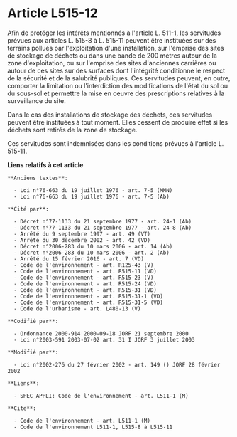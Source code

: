 # Article L515-12

Afin de protéger les intérêts mentionnés à l'article L. 511-1, les servitudes prévues aux articles L. 515-8 à L. 515-11
peuvent être instituées sur des terrains pollués par l'exploitation d'une installation, sur l'emprise des sites de stockage
de déchets ou dans une bande de 200 mètres autour de la zone d'exploitation, ou sur l'emprise des sites d'anciennes carrières
ou autour de ces sites sur des surfaces dont l'intégrité conditionne le respect de la sécurité et de la salubrité publiques.
Ces servitudes peuvent, en outre, comporter la limitation ou l'interdiction des modifications de l'état du sol ou du sous-sol
et permettre la mise en oeuvre des prescriptions relatives à la surveillance du site.

Dans le cas des installations de stockage des déchets, ces servitudes peuvent être instituées à tout moment. Elles cessent de
produire effet si les déchets sont retirés de la zone de stockage.

Ces servitudes sont indemnisées dans les conditions prévues à l'article L. 515-11.

**Liens relatifs à cet article**

	**Anciens textes**:

	  - Loi n°76-663 du 19 juillet 1976 - art. 7-5 (MMN)
	  - Loi n°76-663 du 19 juillet 1976 - art. 7-5 (Ab)

	**Cité par**:

	  - Décret n°77-1133 du 21 septembre 1977 - art. 24-1 (Ab)
	  - Décret n°77-1133 du 21 septembre 1977 - art. 24-8 (Ab)
	  - Arrêté du 9 septembre 1997 - art. 49 (VT)
	  - Arrêté du 30 décembre 2002 - art. 42 (VD)
	  - Décret n°2006-283 du 10 mars 2006 - art. 14 (Ab)
	  - Décret n°2006-283 du 10 mars 2006 - art. 2 (Ab)
	  - Arrêté du 15 février 2016 - art. 7 (VD)
	  - Code de l'environnement - art. R125-43 (V)
	  - Code de l'environnement - art. R515-11 (VD)
	  - Code de l'environnement - art. R515-23 (V)
	  - Code de l'environnement - art. R515-24 (VD)
	  - Code de l'environnement - art. R515-31 (VD)
	  - Code de l'environnement - art. R515-31-1 (VD)
	  - Code de l'environnement - art. R515-31-5 (VD)
	  - Code de l'urbanisme - art. L480-13 (V)

	**Codifié par**:

	  - Ordonnance 2000-914 2000-09-18 JORF 21 septembre 2000
	  - Loi n°2003-591 2003-07-02 art. 31 I JORF 3 juillet 2003

	**Modifié par**:

	  - Loi n°2002-276 du 27 février 2002 - art. 149 () JORF 28 février 2002

	**Liens**:

	  - SPEC_APPLI: Code de l'environnement - art. L511-1 (M)

	**Cite**:

	  - Code de l'environnement - art. L511-1 (M)
	  - Code de l'environnement L511-1, L515-8 à L515-11
